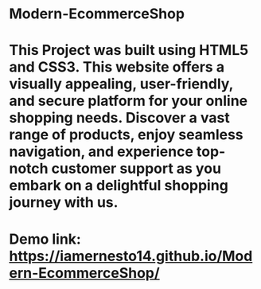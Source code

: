 # Modern-EcommerceShop
# This Project was built using HTML5 and CSS3. This website offers a visually appealing, user-friendly, and secure platform for your online shopping needs. Discover a vast range of products, enjoy seamless navigation, and experience top-notch customer support as you embark on a delightful shopping journey with us.
# Demo link: https://iamernesto14.github.io/Modern-EcommerceShop/
